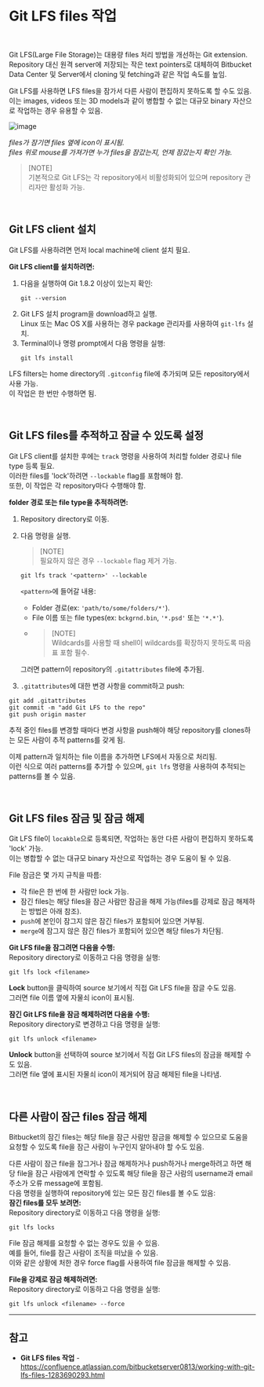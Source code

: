 # Git LFS files 작업

<br>

Git LFS(Large File Storage)는 대용량 files 처리 방법을 개선하는 Git extension.  
Repository 대신 원격 server에 저장되는 작은 text pointers로 대체하여 Bitbucket Data Center 및 Server에서 cloning 및 fetching과 같은 작업 속도를 높임.

Git LFS를 사용하면 LFS files을 잠가서 다른 사람이 편집하지 못하도록 할 수도 있음.  
이는 images, videos 또는 3D models과 같이 병합할 수 없는 대규모 binary 자산으로 작업하는 경우 유용할 수 있음.

![image](https://confluence.atlassian.com/bitbucketserver0813/files/1283690293/1283690294/1/1612236950884/GitLFSLock.png)

*files가 잠기면 files 옆에 icon이 표시됨.*  
*files 위로 mouse를 가져가면 누가 files을 잠갔는지, 언제 잠갔는지 확인 가능.*

> [NOTE]  
> 기본적으로 Git LFS는 각 repository에서 비활성화되어 있으며 repository 관리자만 활성화 가능.

<br>

## Git LFS client 설치
Git LFS를 사용하려면 먼저 local machine에 client 설치 필요.

**Git LFS client를 설치하려면:**
1. 다음을 실행하여 Git 1.8.2 이상이 있는지 확인:
    ```
    git --version
    ```
2. Git LFS 설치 program을 download하고 실행.  
  Linux 또는 Mac OS X를 사용하는 경우 package 관리자를 사용하여 `git-lfs` 설치.
3. Terminal이나 명령 prompt에서 다음 명령을 실행:
    ```
    git lfs install
    ```

LFS filters는 home directory의 `.gitconfig` file에 추가되며 모든 repository에서 사용 가능.  
이 작업은 한 번만 수행하면 됨.

<br>

## Git LFS files를 추적하고 잠글 수 있도록 설정
Git LFS client를 설치한 후에는 `track` 명령을 사용하여 처리할 folder 경로나 file type 등록 필요.  
이러한 files를 'lock'하려면 `--lockable` flag를 포함해야 함.  
또한, 이 작업은 각 repository마다 수행해야 함.

**folder 경로 또는 file type을 추적하려면:**
1. Repository directory로 이동.
2. 다음 명령을 실행.  
    > [NOTE]  
    > 필요하지 않은 경우 `--lockable` flag 제거 가능.
  
    ```
    git lfs track '<pattern>' --lockable
    ```
  
    `<pattern>`에 들어갈 내용:
    - Folder 경로(ex: `'path/to/some/folders/*'`).
    - File 이름 또는 file types(ex: `bckgrnd.bin`, `'*.psd'` 또는 `'*.*'`).
    - > [NOTE]  
      > Wildcards를 사용할 때 shell이 wildcards를 확장하지 못하도록 따옴표 포함 필수.

    그러면 pattern이 repository의 `.gitattributes` file에 추가됨.

3. `.gitattributes`에 대한 변경 사항을 commit하고 push:
  ```
  git add .gitattributes
  git commit -m "add Git LFS to the repo"
  git push origin master
  ```

  추적 중인 files를 변경할 때마다 변경 사항을 push해야 해당 repository를 clones하는 모든 사람이 추적 patterns를 갖게 됨.

  이제 pattern과 일치하는 file 이름을 추가하면 LFS에서 자동으로 처리됨.  
  이런 식으로 여러 patterns를 추가할 수 있으며, `git lfs` 명령을 사용하여 추적되는 patterns를 볼 수 있음.

<br>

## Git LFS files 잠금 및 잠금 해제
Git LFS file이 `locakble`으로 등록되면, 작업하는 동안 다른 사람이 편집하지 못하도록 'lock' 가능.  
이는 병합할 수 없는 대규모 binary 자산으로 작업하는 경우 도움이 될 수 있음.

File 잠금은 몇 가지 규칙을 따름:
- 각 file은 한 번에 한 사람만 lock 가능.
- 잠긴 files는 해당 files을 잠근 사람만 잠금을 해제 가능(files를 강제로 잠금 해제하는 방법은 아래 참조).
- `push`에 본인이 잠그지 않은 잠긴 files가 포함되어 있으면 거부됨.
- `merge`에 잠그지 않은 잠긴 files가 포함되어 있으면 해당 files가 차단됨.

**Git LFS file을 잠그려면 다음을 수행:**  
Repository directory로 이동하고 다음 명령을 실행:
```
git lfs lock <filename>
```

**Lock** button을 클릭하여 source 보기에서 직접 Git LFS file을 잠글 수도 있음.  
그러면 file 이름 옆에 자물쇠 icon이 표시됨.

**잠긴 Git LFS file을 잠금 해제하려면 다음을 수행:**  
Repository directory로 변경하고 다음 명령을 실행:
```
git lfs unlock <filename>
```

**Unlock** button을 선택하여 source 보기에서 직접 Git LFS files의 잠금을 해제할 수도 있음.  
그러면 file 옆에 표시된 자물쇠 icon이 제거되어 잠금 해제된 file을 나타냄.

<br>

## 다른 사람이 잠근 files 잠금 해제
Bitbucket의 잠긴 files는 해당 file을 잠근 사람만 잠금을 해제할 수 있으므로 도움을 요청할 수 있도록 file을 잠근 사람이 누구인지 알아내야 할 수도 있음.

다른 사람이 잠근 file을 잠그거나 잠금 해제하거나 push하거나 merge하려고 하면 해당 file을 잠근 사람에게 연락할 수 있도록 해당 file을 잠근 사람의 username과 email 주소가 오류 message에 포함됨.  
다음 명령을 실행하여 repository에 있는 모든 잠긴 files를 볼 수도 있음:  
**잠긴 files를 모두 보려면:**  
Repository directory로 이동하고 다음 명령을 실행:
```
git lfs locks
```

File 잠금 해제를 요청할 수 없는 경우도 있을 수 있음.  
예를 들어, file를 잠근 사람이 조직을 떠났을 수 있음.  
이와 같은 상황에 처한 경우 force flag를 사용하여 file 잠금을 해제할 수 있음.

**File을 강제로 잠금 해제하려면:**  
Repository directory로 이동하고 다음 명령을 실행:
```
git lfs unlock <filename> --force
```

<hr>

## 참고
- **Git LFS files 작업** - https://confluence.atlassian.com/bitbucketserver0813/working-with-git-lfs-files-1283690293.html
